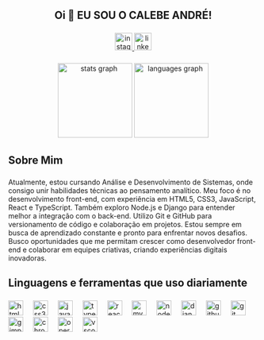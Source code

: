<h2 align="center">Oi 👋 EU SOU O CALEBE ANDRÉ!</h2>

###

<div align="center">
  <a href="https://www.instagram.com/calebe_am/" target="_blank">
    <img src="https://img.shields.io/static/v1?message=Instagram&logo=instagram&label=&color=E4405F&logoColor=white&labelColor=&style=for-the-badge" height="35" alt="instagram logo"  />
  </a>
  <a href="https://www.linkedin.com/in/calebe-andr%C3%A9-385b36303/" target="_blank">
    <img src="https://img.shields.io/static/v1?message=LinkedIn&logo=linkedin&label=&color=0077B5&logoColor=white&labelColor=&style=for-the-badge" height="35" alt="linkedin logo"  />
  </a>
</div>

###

<div align="center">
  <img src="https://github-readme-stats.vercel.app/api?username=Calebe022&hide_title=false&hide_rank=false&show_icons=true&include_all_commits=true&count_private=true&disable_animations=false&theme=blue-green&locale=en&hide_border=false" height="150" alt="stats graph"  />
  <img src="https://github-readme-stats.vercel.app/api/top-langs?username=Calebe022&locale=en&hide_title=false&layout=compact&card_width=320&langs_count=5&theme=nightowl&hide_border=false" height="150" alt="languages graph"  />
</div>

###

<h2 align="left">Sobre Mim</h2>

###

<p align="left">Atualmente, estou cursando Análise e Desenvolvimento de Sistemas, onde consigo unir habilidades técnicas ao pensamento analítico. Meu foco é no desenvolvimento front-end, com experiência em HTML5, CSS3, JavaScript, React e TypeScript. Também exploro Node.js e Django para entender melhor a integração com o back-end. Utilizo Git e GitHub para versionamento de código e colaboração em projetos. Estou sempre em busca de aprendizado constante e pronto para enfrentar novos desafios. Busco oportunidades que me permitam crescer como desenvolvedor front-end e colaborar em equipes criativas, criando experiências digitais inovadoras.</p>

###

<h2 align="left">Linguagens e ferramentas que uso diariamente</h2>

###

<div align="left">
  <img src="https://img.shields.io/badge/HTML5-E34F26?logo=html5&logoColor=white&style=for-the-badge" height="30" alt="html5 logo"  />
  <img width="12" />
  <img src="https://img.shields.io/badge/CSS3-1572B6?logo=css3&logoColor=white&style=for-the-badge" height="30" alt="css3 logo"  />
  <img width="12" />
  <img src="https://img.shields.io/badge/JavaScript-F7DF1E?logo=javascript&logoColor=black&style=for-the-badge" height="30" alt="javascript logo"  />
  <img width="12" />
  <img src="https://img.shields.io/badge/TypeScript-3178C6?logo=typescript&logoColor=white&style=for-the-badge" height="30" alt="typescript logo"  />
  <img width="12" />
  <img src="https://img.shields.io/badge/React-61DAFB?logo=react&logoColor=black&style=for-the-badge" height="30" alt="react logo"  />
  <img width="12" />
  <img src="https://img.shields.io/badge/MySQL-4479A1?logo=mysql&logoColor=white&style=for-the-badge" height="30" alt="mysql logo"  />
  <img width="12" />
  <img src="https://img.shields.io/badge/Node.js-339933?logo=nodedotjs&logoColor=white&style=for-the-badge" height="30" alt="nodejs logo"  />
  <img width="12" />
  <img src="https://img.shields.io/badge/Django-092E20?logo=django&logoColor=white&style=for-the-badge" height="30" alt="django logo"  />
  <img width="12" />
  <img src="https://img.shields.io/badge/GitHub-181717?logo=github&logoColor=white&style=for-the-badge" height="30" alt="github logo"  />
  <img width="12" />
  <img src="https://img.shields.io/badge/Git-F05032?logo=git&logoColor=white&style=for-the-badge" height="30" alt="git logo"  />
  <img width="12" />
  <img src="https://img.shields.io/badge/GIMP-5C5543?logo=gimp&logoColor=white&style=for-the-badge" height="30" alt="gimp logo"  />
  <img width="12" />
  <img src="https://img.shields.io/badge/Google Chrome-4285F4?logo=googlechrome&logoColor=white&style=for-the-badge" height="30" alt="chrome logo"  />
  <img width="12" />
  <img src="https://img.shields.io/badge/Opera-FF1B2D?logo=opera&logoColor=white&style=for-the-badge" height="30" alt="opera logo"  />
  <img width="12" />
  <img src="https://img.shields.io/badge/Visual Studio Code-007ACC?logo=visualstudiocode&logoColor=white&style=for-the-badge" height="30" alt="vscode logo"  />
</div>

###
